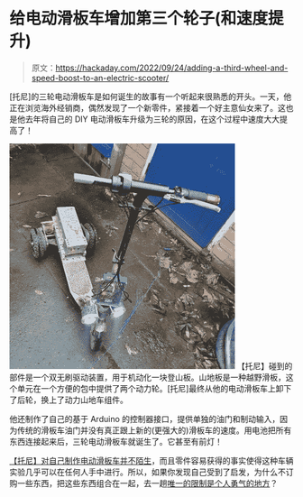 # 给电动滑板车增加第三个轮子(和速度提升)

> 原文：<https://hackaday.com/2022/09/24/adding-a-third-wheel-and-speed-boost-to-an-electric-scooter/>

[托尼]的三轮电动滑板车是如何诞生的故事有一个听起来很熟悉的开头。一天，他正在浏览海外经销商，偶然发现了一个新零件，紧接着一个好主意仙女来了。这也是他去年将自己的 DIY 电动滑板车升级为三轮的原因，在这个过程中速度大大提高了！

[![](img/8b1e5e7ddc40ed99cab656e9a91e62a2.png)](https://hackaday.com/wp-content/uploads/2022/09/20211220_084557.jpg) 【托尼】碰到的部件是一个双无刷驱动装置，用于机动化一块登山板。山地板是一种越野滑板，这个单元在一个方便的包中提供了两个动力轮。[托尼]最终从他的电动滑板车上卸下了后轮，换上了动力山地车组件。

他还制作了自己的基于 Arduino 的控制器接口，提供单独的油门和制动输入，因为传统的滑板车油门并没有真正跟上新的(更强大的)滑板车的速度。用电池把所有东西连接起来后，三轮电动滑板车就诞生了。它甚至有前灯！

[【托尼】对自己制作电动滑板车并不陌生](https://hackaday.com/2019/06/24/failed-scooter-proves-the-worth-of-modular-design/)，而且零件容易获得的事实使得这种车辆实验几乎可以在任何人手中进行。所以，如果你发现自己受到了启发，为什么不订购一些东西，把这些东西组合在一起，去一趟[唯一的限制是个人勇气的地方](https://hackaday.com/2018/04/23/3000w-unicycles-only-limitation-is-personal-courage/)？